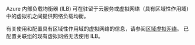 Azure 内部负载均衡器 (ILB) 可在驻留于云服务或虚拟网络（具有区域性作用域）中的虚拟机之间提供网络负载均衡。

有关使用和配置具有区域性作用域的虚拟网络的信息，请参阅[区域虚拟网络](../articles/virtual-network/virtual-networks-migrate-to-regional-vnet.md)。 已配置关联组的现有虚拟网络无法使用 ILB。
<!-- Update_Description: wording update -->
<!-- ms.date: 12/11/2017 -->